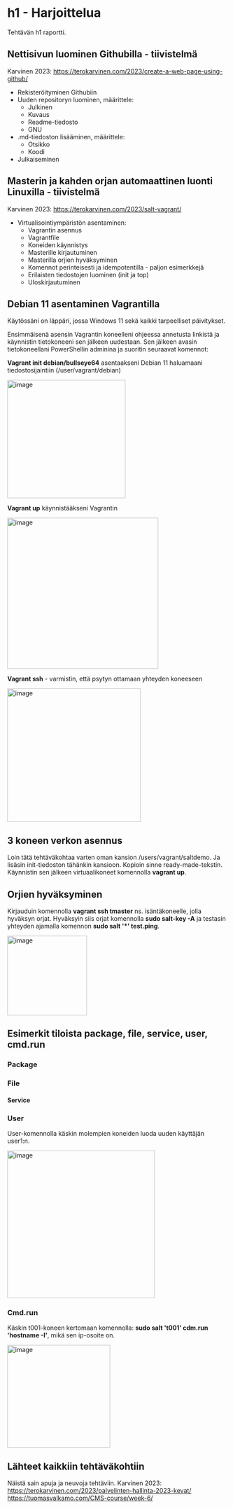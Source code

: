 # h1 - Harjoittelua 
Tehtävän h1 raportti.
## Nettisivun luominen Githubilla - tiivistelmä
Karvinen 2023: https://terokarvinen.com/2023/create-a-web-page-using-github/
- Rekisteröityminen Githubiin
- Uuden repositoryn luominen, määrittele:
  - Julkinen
  - Kuvaus
  - Readme-tiedosto
  - GNU
- .md-tiedoston lisääminen, määrittele:
  - Otsikko
  - Koodi
- Julkaiseminen
## Masterin ja kahden orjan automaattinen luonti Linuxilla - tiivistelmä 
Karvinen 2023: https://terokarvinen.com/2023/salt-vagrant/
- Virtualisointiympäristön asentaminen:
  - Vagrantin asennus
  - Vagrantfile
  - Koneiden käynnistys
  - Masterille kirjautuminen
  - Masterilla orjien hyväksyminen
  - Komennot perinteisesti ja idempotentilla - paljon esimerkkejä
  - Erilaisten tiedostojen luominen (init ja top)
  - Uloskirjautuminen

## Debian 11 asentaminen Vagrantilla

Käytössäni on läppäri, jossa Windows 11 sekä kaikki tarpeelliset päivitykset.

Ensimmäisenä asensin Vagrantin koneelleni ohjeessa annetusta linkistä ja käynnistin tietokoneeni sen jälkeen uudestaan. Sen jälkeen avasin tietokoneellani PowerShellin adminina ja suoritin seuraavat komennot: 

**Vagrant init debian/bullseye64** asentaakseni Debian 11 haluamaani tiedostosijaintiin (/user/vagrant/debian)

<img width="270" alt="image" src="https://user-images.githubusercontent.com/101214286/229461896-742e5435-9838-4dce-9842-821ddd17a0ac.png">

**Vagrant up** käynnistääkseni Vagrantin

<img width="345" alt="image" src="https://user-images.githubusercontent.com/101214286/229462093-207a6e50-4e8b-40e3-ba16-c5df79e3f4c9.png">

**Vagrant ssh** - varmistin, että psytyn ottamaan yhteyden koneeseen

<img width="305" alt="image" src="https://user-images.githubusercontent.com/101214286/229462181-326fc8a2-817d-4cc5-be37-7228187d516a.png">

## 3 koneen verkon asennus

Loin tätä tehtäväkohtaa varten oman kansion /users/vagrant/saltdemo. Ja lisäsin init-tiedoston tähänkin kansioon. Kopioin sinne ready-made-tekstin. Käynnistin sen jälkeen virtuaalikoneet komennolla **vagrant up**.

## Orjien hyväksyminen

Kirjauduin komennolla **vagrant ssh tmaster** ns. isäntäkoneelle, jolla hyväksyn orjat. Hyväksyin siis orjat komennolla **sudo salt-key -A** ja testasin yhteyden ajamalla komennon **sudo salt '*' test.ping**.

<img width="182" alt="image" src="https://user-images.githubusercontent.com/101214286/229476421-5cef4298-c744-4f63-bd2a-45c80169dfce.png">

## Esimerkit tiloista package, file, service, user, cmd.run

### Package
### File
#### Service

### User
User-komennolla käskin molempien koneiden luoda uuden käyttäjän user1:n.

<img width="337" alt="image" src="https://user-images.githubusercontent.com/101214286/229479643-0f49863d-50ba-4179-9463-9d186a471a15.png">

### Cmd.run
Käskin t001-koneen kertomaan komennolla: **sudo salt 't001' cdm.run 'hostname -I'**, mikä sen ip-osoite on.

<img width="235" alt="image" src="https://user-images.githubusercontent.com/101214286/229478560-000efec0-031d-4e91-91ff-8d5c957209c1.png">

## Lähteet kaikkiin tehtäväkohtiin 
Näistä sain apuja ja neuvoja tehtäviin.
Karvinen 2023: https://terokarvinen.com/2023/palvelinten-hallinta-2023-kevat/ 
https://tuomasvalkamo.com/CMS-course/week-6/
